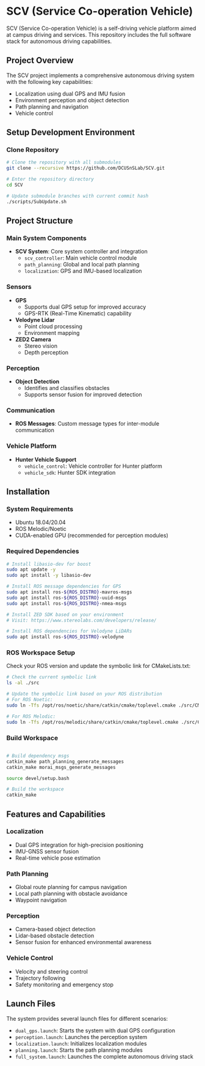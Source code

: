 # SCV (Service Co-operation Vehicle)

SCV (Service Co-operation Vehicle) is a self-driving vehicle platform aimed at campus driving and services. This repository includes the full software stack for autonomous driving capabilities.

## Project Overview

The SCV project implements a comprehensive autonomous driving system with the following key capabilities:
- Localization using dual GPS and IMU fusion
- Environment perception and object detection
- Path planning and navigation
- Vehicle control

## Setup Development Environment

### Clone Repository
```bash
# Clone the repository with all submodules
git clone --recursive https://github.com/DCUSnSLab/SCV.git

# Enter the repository directory
cd SCV

# Update submodule branches with current commit hash
./scripts/SubUpdate.sh
```

## Project Structure

### Main System Components
- **SCV System**: Core system controller and integration
  - `scv_controller`: Main vehicle control module
  - `path_planning`: Global and local path planning
  - `localization`: GPS and IMU-based localization

### Sensors
- **GPS**
  - Supports dual GPS setup for improved accuracy
  - GPS-RTK (Real-Time Kinematic) capability
- **Velodyne Lidar**
  - Point cloud processing
  - Environment mapping
- **ZED2 Camera**
  - Stereo vision
  - Depth perception

### Perception
- **Object Detection**
  - Identifies and classifies obstacles
  - Supports sensor fusion for improved detection

### Communication
- **ROS Messages**: Custom message types for inter-module communication

### Vehicle Platform
- **Hunter Vehicle Support**
  - `vehicle_control`: Vehicle controller for Hunter platform
  - `vehicle_sdk`: Hunter SDK integration

## Installation

### System Requirements
- Ubuntu 18.04/20.04
- ROS Melodic/Noetic
- CUDA-enabled GPU (recommended for perception modules)

### Required Dependencies
```bash
# Install libasio-dev for boost
sudo apt update -y
sudo apt install -y libasio-dev

# Install ROS message dependencies for GPS
sudo apt install ros-${ROS_DISTRO}-mavros-msgs
sudo apt install ros-${ROS_DISTRO}-uuid-msgs
sudo apt install ros-${ROS_DISTRO}-nmea-msgs

# Install ZED SDK based on your environment
# Visit: https://www.stereolabs.com/developers/release/

# Install ROS dependencies for Velodyne LiDARs
sudo apt install ros-${ROS_DISTRO}-velodyne
```

### ROS Workspace Setup
Check your ROS version and update the symbolic link for CMakeLists.txt:

```bash
# Check the current symbolic link
ls -al ./src

# Update the symbolic link based on your ROS distribution
# For ROS Noetic:
sudo ln -Tfs /opt/ros/noetic/share/catkin/cmake/toplevel.cmake ./src/CMakeLists.txt

# For ROS Melodic:
sudo ln -Tfs /opt/ros/melodic/share/catkin/cmake/toplevel.cmake ./src/CMakeLists.txt
```

### Build Workspace
```bash

# Build dependency msgs
catkin_make path_planning_generate_messages
catkin_make morai_msgs_generate_messages

source devel/setup.bash

# Build the workspace
catkin_make
```

## Features and Capabilities

### Localization
- Dual GPS integration for high-precision positioning
- IMU-GNSS sensor fusion
- Real-time vehicle pose estimation

### Path Planning
- Global route planning for campus navigation
- Local path planning with obstacle avoidance
- Waypoint navigation

### Perception
- Camera-based object detection
- Lidar-based obstacle detection
- Sensor fusion for enhanced environmental awareness

### Vehicle Control
- Velocity and steering control
- Trajectory following
- Safety monitoring and emergency stop

## Launch Files
The system provides several launch files for different scenarios:

- `dual_gps.launch`: Starts the system with dual GPS configuration
- `perception.launch`: Launches the perception system
- `localization.launch`: Initializes localization modules
- `planning.launch`: Starts the path planning modules
- `full_system.launch`: Launches the complete autonomous driving stack
